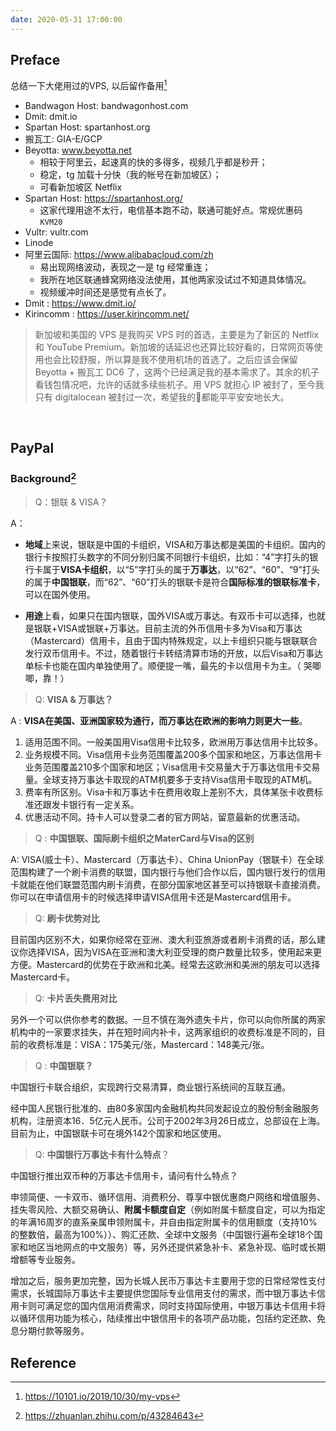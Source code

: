 ```yaml
---
date: 2020-05-31 17:00:00
---
```


## Preface 

总结一下大佬用过的VPS, 以后留作备用[^1]

+ Bandwagon Host: bandwagonhost.com
+ Dmit: dmit.io
+ Spartan Host: spartanhost.org
+ 搬瓦工: GIA-E/GCP
+  Beyotta: www.beyotta.net
   + 相较于阿里云，起速真的快的多得多，视频几乎都是秒开；
   + 稳定，tg 加载十分快（我的帐号在新加坡区）；
   + 可看新加坡区 Netflix
+ Spartan Host: https://spartanhost.org/
  + 这家代理用途不太行，电信基本跑不动，联通可能好点。常规优惠码 `KVM20`
+ Vultr: vultr.com
+ Linode
+ 阿里云国际: https://www.alibabacloud.com/zh
  +  易出现网络波动，表现之一是 tg 经常重连；
  +  我所在地区联通蜂窝网络没法使用，其他两家没试过不知道具体情况。
  +  视频缓冲时间还是感觉有点长了。
+ Dmit : https://www.dmit.io/
+ Kirincomm : https://user.kirincomm.net/

> 新加坡和美国的 VPS 是我购买 VPS 时的首选，主要是为了新区的 Netflix 和 YouTube  Premium。新加坡的话延迟也还算比较好看的，日常网页等使用也会比较舒服，所以算是我不使用机场的首选了。之后应该会保留 Beyotta +  搬瓦工 DC6 了，这两个已经满足我的基本需求了。其余的机子看钱包情况吧，允许的话就多续些机子。用 VPS 就担心 IP 被封了，至今我只有 digitalocean 被封过一次，希望我的🐓️都能平平安安地长大。


<br>

## PayPal

### Background[^2]

> Q：银联 & VISA？

A：
+ **地域**上来说，银联是中国的卡组织，VISA和万事达都是美国的卡组织。国内的银行卡按照打头数字的不同分别归属不同银行卡组织，比如：“4”字打头的银行卡属于**VISA卡组织**，以“5”字打头的属于**万事达**，以“62”、“60”、“9”打头的属于**中国银联**，而“62”、“60”打头的银联卡是符合**国际标准的银联标准卡**，可以在国外使用。

+ **用途**上看，如果只在国内银联，国外VISA或万事达。有双币卡可以选择，也就是银联+VISA或银联+万事达。目前主流的外币信用卡多为Visa和万事达（Mastercard）信用卡，且由于国内特殊规定，以上卡组织只能与银联联合发行双币信用卡。不过，随着银行卡转结清算市场的开放，以后Visa和万事达单标卡也能在国内单独使用了。顺便提一嘴，最先的卡以信用卡为主。（ 哭唧唧，靠！）


> Q: **VISA & 万事达？**

A : **VISA在美国、亚洲国家较为通行，而万事达在欧洲的影响力则更大一些**。

1. 适用范围不同。一般美国用Visa信用卡比较多，欧洲用万事达信用卡比较多。
2. 业务规模不同。Visa信用卡业务范围覆盖200多个国家和地区，万事达信用卡业务范围覆盖210多个国家和地区；Visa信用卡交易量大于万事达信用卡交易量。全球支持万事达卡取现的ATM机要多于支持Visa信用卡取现的ATM机。
3. 费率有所区别。Visa卡和万事达卡在费用收取上差别不大，具体某张卡收费标准还跟发卡银行有一定关系。
4. 优惠活动不同。持卡人可以登录二者的官方网站，留意最新的优惠活动。

>Q : **中国银联、国际刷卡组织之MaterCard与Visa的区别**

A:  VISA(威士卡）、Mastercard（万事达卡）、China UnionPay（银联卡）在全球范围构建了一个刷卡消费的联盟，国内银行与他们合作以后，国内银行发行的信用卡就能在他们联盟范围内刷卡消费，在部分国家地区甚至可以持银联卡直接消费。你可以在申请信用卡的时候选择申请VISA信用卡还是Mastercard信用卡。

> Q: **刷卡优势对比**

目前国内区别不大，如果你经常在亚洲、澳大利亚旅游或者刷卡消费的话，那么建议你选择VISA，因为VISA在亚洲和澳大利亚受理的商户数量比较多，使用起来更方便。Mastercard的优势在于欧洲和北美。经常去这欧洲和美洲的朋友可以选择Mastercard卡。

> Q:  **卡片丢失费用对比**

另外一个可以供你参考的数据。一旦不慎在海外遗失卡片，你可以向你所属的两家机构中的一家要求挂失，并在短时间内补卡，这两家组织的收费标准是不同的，目前的收费标准是：VISA：175美元/张，Mastercard：148美元/张。

> Q : **中国银联？**

 中国银行卡联合组织，实现跨行交易清算，商业银行系统间的互联互通。

经中国人民银行批准的、由80多家国内金融机构共同发起设立的股份制金融服务机构，注册资本16．5亿元人民币。公司于2002年3月26日成立，总部设在上海。目前为止，中国银联卡可在境外142个国家和地区使用。

> Q: **中国银行万事达卡有什么特点**？

中国银行推出双币种的万事达卡信用卡，请问有什么特点？

申领简便、一卡双币、循环信用、消费积分、尊享中银优惠商户网络和增值服务、挂失零风险、大额交易确认、**附属卡额度自定**（例如附属卡额度自定，可以为指定的年满16周岁的直系亲属申领附属卡，并自由指定附属卡的信用额度（支持10%的整数倍，最高为100%））、购汇还款、全球中文服务（中国银行遍布全球18个国家和地区当地网点的中文服务）等，另外还提供紧急补卡、紧急补现、临时或长期增额等专业服务。

 增加之后，服务更加完整，因为长城人民币万事达卡主要用于您的日常经常性支付需求，长城国际万事达卡主要提供您国际专业信用支付的需求，而中银万事达卡信用卡则可满足您的国内信用消费需求，同时支持国际使用，中银万事达卡信用卡将以循环信用功能为核心，陆续推出中银信用卡的各项产品功能，包括约定还款、免息分期付款等服务。

## Reference

[^1]: https://10101.io/2019/10/30/my-vps
[^2]:https://zhuanlan.zhihu.com/p/43284643

